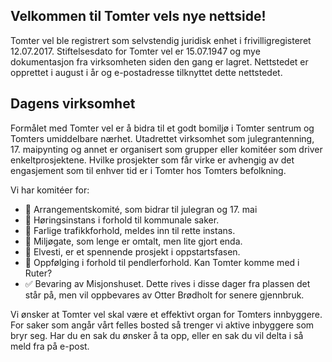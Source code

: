 ## Velkommen til Tomter vels nye nettside!

Tomter vel ble registrert som selvstendig juridisk enhet i frivilligregisteret 12.07.2017. Stiftelsesdato for Tomter vel er 15.07.1947 og mye dokumentasjon fra virksomheten siden den gang er lagret.  Nettstedet er opprettet i august i år og e-postadresse tilknyttet dette nettstedet. 

## Dagens virksomhet
Formålet med Tomter vel er å bidra til et godt bomiljø i Tomter sentrum og Tomters umiddelbare nærhet. Utadrettet virksomhet som julegrantenning, 17. maipynting og annet er organisert som grupper eller komitéer som driver enkeltprosjektene. Hvilke prosjekter som får virke er avhengig av det engasjement som til enhver tid er i Tomter hos Tomters befolkning. 

Vi har komitéer for:

* 🔲 Arrangementskomité, som bidrar til julegran og 17. mai
* 🔲 Høringsinstans i forhold til kommunale saker. 
* 🔲 Farlige trafikkforhold, meldes inn til rette instans.
* 🔲 Miljøgate, som lenge er omtalt, men lite gjort enda.
* 🔲 Elvesti, er et spennende prosjekt i oppstartsfasen.
* 🔲 Oppfølging i forhold til pendlerforhold. Kan Tomter komme med i Ruter?
* ✅ Bevaring av Misjonshuset. Dette rives i disse dager fra plassen det står på, men vil oppbevares av Otter Brødholt for senere gjennbruk.

Vi ønsker at Tomter vel skal være et effektivt organ for Tomters innbyggere. For saker som angår vårt felles bosted så trenger vi aktive inbyggere som bryr seg. Har du en sak du ønsker å ta opp, eller en sak du vil delta i så meld fra på e-post. 
